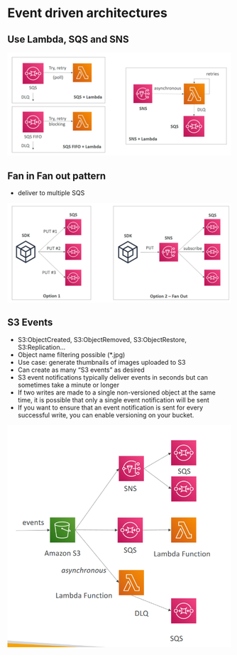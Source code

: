 # Event driven architectures

## Use Lambda, SQS and SNS
<img src="images/1.png">

## Fan in Fan out pattern
- deliver to multiple SQS
<img src="images/2.png">

## S3 Events
- S3:ObjectCreated, S3:ObjectRemoved, S3:ObjectRestore, S3:Replication...
- Object name filtering possible (*.jpg)
- Use case: generate thumbnails of images uploaded to S3
- Can create as many “S3 events” as desired
- S3 event notifications typically deliver events in seconds but can sometimes take a minute or longer
- If two writes are made to a single non-versioned object at the same time, it is possible that only a single event notification will be sent
- If you want to ensure that an event notification is sent for every successful write, you can enable versioning on your bucket.
<img src="images/3.png">

